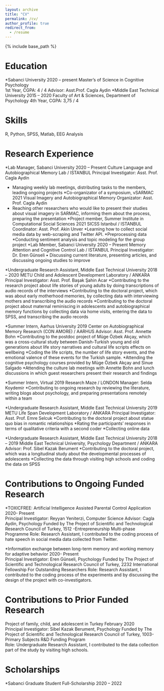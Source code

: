 ```yaml
---
layout: archive
title: "CV"
permalink: /cv/
author_profile: true
redirect_from:
  - /resume
---
```


{% include base_path %}

Education
======
*Sabanci University 								                    2020 – present
Master’s of Science in Cognitive Psychology  
1st Year, CGPA: 4 / 4
Advisor: Asst.Prof. Cagla Aydin
*Middle East Technical University 					      	       2015 – 2020
Faculty of Art & Sciences, Department of Psychology
 4th Year, CGPA: 3,75 / 4

Skills
======

R, Python, SPSS, Matlab, EEG Analysis


  
Research Experience
======

*Lab Manager, Sabanci University						                                2020 – Present
Culture Language and Autobiographical Memory Lab / ISTANBUL
Principal Investigator: Asst. Prof. Cagla Aydin
  *	Managing weekly lab meetings, distributing tasks to the members, leading ongoing projects
*Co-organizator of a symposium, vSARMAC		     		   	                      2021
Visual Imagery and Autobiographical Memory 
Organizator: Asst. Prof. Cagla Aydin
  *	Reaching other researchers who would like to present their studies about visual imagery in SARMAC, informing them about the process,  preparing the presentation
*Project member, Summer Institute in Computational Social Sciences	        2021
 SICSS Istanbul / ISTANBUL
 Coordinator: Asst. Prof. Akin Unver
    *Learning how to collect social media data by web-scraping and Twitter API.
    *Preprocessing data 
    *Conducting sentiment analysis and topic modeling for the group project
*Lab Member, Sabanci University						                                  2020 – Present
Memory Attention and Cognitive Control Lab / ISTANBUL
Principal Investigator: Dr. Eren Günseli
•	Discussing current literature, presenting articles, and discussing ongoing studies to improve

*Undergraduate Research Assistant, Middle East Technical University 	2018 – 2020
METU Child and Adolescent Development Laboratory / ANKARA
Principal Investigator: Asst. Prof. Başak Şahin Acar
  *Contributing to the research project about life stories of young adults by doing transcriptions of audio records of the interviews
  *Contributing to the doctoral project, which was about early motherhood memories, by collecting data with interviewing mothers and   transcribing the audio records
  *Contributing to the doctoral project about maternal reminiscing in adolescents and autobiographical memory functions by collecting data via home visits, entering the data to SPSS, and transcribing the audio records

*Summer Intern, Aarhus University			  		                      		2019
Center on Autobiographical Memory Research (CON AMORE) / AARHUS
Advisor: Asst. Prof. Annette Bohn
  *Contributing to the postdoc project of Müge Özbek Akçay, which was a cross-cultural study between Danish-Turkish young and old generations about life story narratives and cultural life scripts effects on wellbeing
  *Coding the life scripts, the number of life story events, and the emotional valence of these events for the Turkish sample.
  *Attending the cognitive psychology courses provided by Müge Özbek Akçay and Sinue Salgado
  *Attending the culture lab meetings with Annette Bohn and lunch discussions in which guest researchers present their research and findings

*Summer Intern, Virtual							                              		2019
Research Maze / LONDON
Manager: Selda Koydemir
  *Contributing to ongoing research by reviewing the literature, writing blogs about psychology, and preparing presentations remotely within a team

*Undergraduate Research Assistant, Middle East Technical University 	            2019
METU Life Span Development Laboratory / ANKARA
Principal Investigator: Asst. Prof. Emre Selcuk
  *Contributing to the doctoral project about statue quo bias in romantic relationships
  *Rating the participants’ responses in terms of qualitative criteria with a second coder
  *Collecting online data

*Undergraduate Research Assistant, Middle East Technical University           	 2018 – 2019
Middle East Technical University, Psychology Department / ANKARA
Advisor: Prof. Sibel Kazak Berument
  *Contributing to the doctoral project, which was a longitudinal study about the developmental processes of adolescents
  *Collecting the data through visiting high schools and coding the data on SPSS

Contributions to Ongoing Funded Research
==========================================  		

*TOXICFREE: Artificial Intelligence Assisted Parental Control Application       2020- Present   
	Principal Investigator: Reyyan Yeniterzi, Computer Science
	Advisor: Cagla Aydin, Psychology
Funded by The Project of Scientific and Technological Research Council of     Turkey, 1512 -Entrepreneurship Multi-phase Programme
Role: Research Assistant, I contributed to the coding process of hate speech in social media data collected from Twitter.

*Information exchange between long-term memory and working memory for adaptive behavior   2020- Present		
	Principal Investigator: Eren Günseli, Psychology
Funded by The Project of Scientific and Technological Research Council of Turkey, 2232 International Fellowship For Outstanding Researchers 
Role: Research Assistant, I contributed to the coding process of the experiments and by discussing the design of the project with co-investigators.

Contributions to Prior Funded Research  
==========================================
Project of family, child, and adolescent in Turkey                February 2020 	
	Principal Investigator: Sibel Kazak Berument, Psychology
Funded by The Project of Scientific and Technological Research Council of Turkey, 1003- Primary Subjects R&D Funding Program  
Role: Undergraduate Research Assistant, I contributed to the data collection part of the study by visiting high schools.



Scholarships
======
*Sabanci Graduate Student Full-Scholarship			 		            2020 – 2022